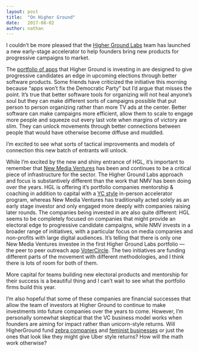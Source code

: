 ```yaml
---
layout:	post
title:	"On Higher Ground"
date:	2017-08-02
author: nathan
---
```


I couldn’t be more pleased that the [Higher Ground Labs](https://www.highergroundlabs.com/) team has launched a new early-stage accelerator to help founders bring new products for progressive campaigns to market.

The [portfolio of apps](https://www.highergroundlabs.com/portfolio-companies) that Higher Ground is investing in are designed to give progressive candidates an edge in upcoming elections through better software products. Some friends have criticized the initiative this morning because “apps won’t fix the Democratic Party” but I’d argue that misses the point. It’s true that better software tools for organizing will not heal anyone’s soul but they can make different sorts of campaigns possible that put person to person organizing rather than more TV ads at the center. Better software can make campaigns more efficient, allow them to scale to engage more people and squeeze out every last vote when margins of victory are slim. They can unlock movements through better connections between people that would have otherwise become diffuse and muddled.

I’m excited to see what sorts of tactical improvements and models of connection this new batch of entrants will unlock.

While I’m excited by the new and shiny entrance of HGL, it’s important to remember that [New Media Ventures](http://www.newmediaventures.org/) has been and continues to be a critical piece of infrastructure for the sector. The Higher Ground Labs approach and focus is substantively different than the work that NMV has been doing over the years. HGL is offering it’s portfolio companies mentorship & coaching in addition to capital with a [YC style](http://www.ycombinator.com) in-person accelerator program, whereas New Media Ventures has traditionally acted solely as an early stage investor and only engaged more deeply with companies raising later rounds. The companies being invested in are also quite different: HGL seems to be completely focused on companies that might provide an electoral edge to progressive candidate campaigns, while NMV invests in a broader range of initiatives, with a particular focus on media companies and non-profits with large digital audiences. It’s telling that there is only one New Media Ventures investee in the first Higher Ground Labs portfolio — the peer to peer outreach app [VoterCircle](https://www.votercircle.com/). The two initiatives are funding different parts of the movement with different methodologies, and I think there is lots of room for both of them.

More capital for teams building new electoral products and mentorship for their success is a beautiful thing and I can’t wait to see what the portfolio firms build this year.

I’m also hopeful that some of these companies are financial successes that allow the team of investors at Higher Ground to continue to make investments into future companies over the years to come. However, I’m personally somewhat skeptical that the VC business model works when founders are aiming for impact rather than unicorn-style returns. Will HigherGround fund [zebra companies](https://www.zebrasunite.com) and [feminist businesses](http://feminineeconomy.com/) or just the ones that look like they might give Uber style returns? How will the math work otherwise?

